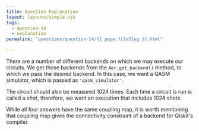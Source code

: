 ```yaml
---
title: Question Explanation
layout: layouts/simple.njk
tags:
  - question-14
  - explanation
permalink: "questions/question-14/{{ page.fileSlug }}.html"

---
```



There are a number of different backends on which we may execute our circuits.
We get those backends from the `Aer.get_backend()` method, to which we pass the desired backend.
In this case, we want a QASM simulator, which is passed as `'qasm_simulator'`.

The circuit should also be measured 1024 times.
Each time a circuit is run is called a *shot*, therefore, we want an execution that includes 1024 shots.

While all four answers have the same coupling map, it is worth mentioning that coupling map gives the connectivity constraint of a backend for Qiskit's compiler.
